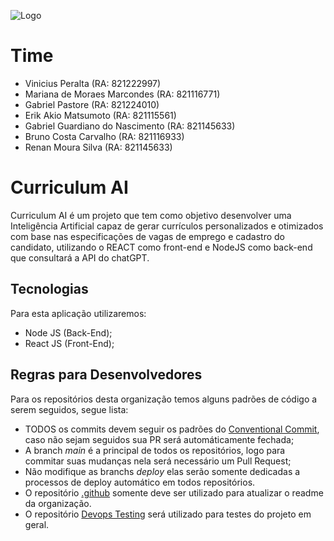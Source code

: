 ![Logo](https://github.com/user-attachments/assets/8989f9ba-53d9-4a90-8f43-c692ff20dd45)

# Time

- Vinicius Peralta (RA: 821222997)
- Mariana de Moraes Marcondes (RA: 821116771)
- Gabriel Pastore (RA: 821224010)
- Erik Akio Matsumoto (RA: 821115561)
- Gabriel Guardiano do Nascimento (RA: 821145633)
- Bruno Costa Carvalho (RA: 821116933)
- Renan Moura Silva (RA: 821145633)

# Curriculum AI

Curriculum AI é um projeto que tem como objetivo desenvolver uma Inteligência Artificial capaz de gerar currículos personalizados e otimizados com base nas especificações de vagas de emprego e cadastro do candidato, utilizando o REACT como front-end e NodeJS como back-end que consultará a API do chatGPT.

## Tecnologias

Para esta aplicação utilizaremos:

- Node JS (Back-End);
- React JS (Front-End);

## Regras para Desenvolvedores

Para os repositórios desta organização temos alguns padrões de código a serem seguidos, segue lista:

- TODOS os commits devem seguir os padrões do [Conventional Commit](https://www.conventionalcommits.org/en/v1.0.0/), caso não sejam seguidos sua PR será automáticamente fechada;
- A branch _main_ é a principal de todos os repositórios, logo para commitar suas mudanças nela será necessário um Pull Request;
- Não modifique as branchs _deploy_ elas serão somente dedicadas a processos de deploy automático em todos repositórios.
- O repositório [.github](https://github.com/Curriculum-Vitae-AI/.github) somente deve ser utilizado para atualizar o readme da organização.
- O repositório [Devops Testing](https://github.com/Curriculum-Vitae-AI/DevopsTesting) será utilizado para testes do projeto em geral.
